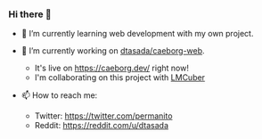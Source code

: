 ### Hi there 👋

- 🌱 I’m currently learning web development with my own project.
 
- 🔭 I’m currently working on [dtasada/caeborg-web](https://www.github.com/dtasada/caeborg-web).
  * It's live on <https://caeborg.dev/> right now!
  * I'm collaborating on this project with [LMCuber](https://github.com/LMCuber)
   
- 📫 How to reach me:
  * Twitter: <https://twitter.com/permanito>
  * Reddit: <https://reddit.com/u/dtasada>
